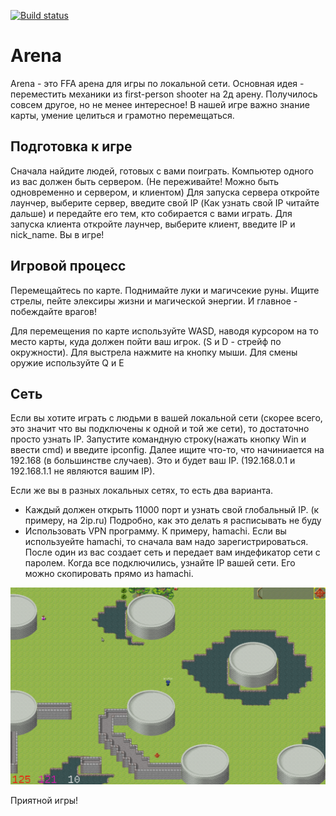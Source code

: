 [![Build status](https://ci.appveyor.com/api/projects/status/bvlalsa83eekawx1/branch/master?svg=true)](https://ci.appveyor.com/project/prifio/arena/branch/master)
# Arena
Arena - это FFA арена для игры по локальной сети. Основная идея - переместить механики из first-person shooter на 2д арену. Получилось совсем другое, но не менее интересное! В нашей игре важно знание карты, умение целиться и грамотно перемещаться.

## Подготовка к игре
Сначала найдите людей, готовых с вами поиграть. Компьютер одного из вас должен быть сервером. (Не переживайте! Можно быть одновременно и сервером, и клиентом) Для запуска сервера откройте лаунчер, выберите сервер, введите свой IP (Как узнать свой IP читайте дальше) и передайте его тем, кто собирается с вами играть. Для запуска клиента откройте лаунчер, выберите клиент, введите IP и nick_name. Вы в игре!

## Игровой процесс
Перемещайтесь по карте. Поднимайте луки и магичсекие руны. Ищите стрелы, пейте элексиры жизни и магической энергии. И главное - побеждайте врагов!

Для перемещения по карте используйте WASD, наводя курсором на то место карты, куда должен пойти ваш игрок. (S и D - стрейф по окружности). Для выстрела нажмите на кнопку мыши. Для смены оружие используйте Q и E

## Сеть
Если вы хотите играть с людьми в вашей локальной сети (скорее всего, это значит что вы подключены к одной и той же сети), то достаточно просто узнать IP. Запустите командную строку(нажать кнопку Win и ввести cmd) и введите ipconfig. Далее ищите что-то, что начиниается на 192.168 (в большинстве случаев). Это и будет ваш IP. (192.168.0.1 и 192.168.1.1 не являются вашим IP).

Если же вы в разных локальных сетях, то есть два варианта.
+ Каждый должен открыть 11000 порт и узнать свой глобальный IP. (к примеру, на 2ip.ru) Подробно, как это делать я расписывать не буду
+ Использовать VPN программу. К примеру, hamachi. Если вы используейте hamachi, то сначала вам надо зарегистрироваться. После один из вас создает сеть и передает вам индефикатор сети с паролем. Когда все подключились, узнайте IP вашей сети. Его можно скопировать прямо из hamachi.

![alt tag](./ReadmeFiles/Screen.png)

Приятной игры!
